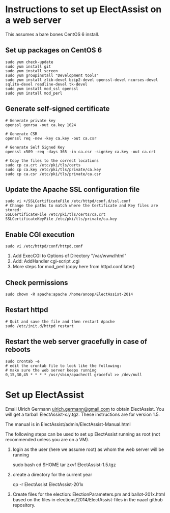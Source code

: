 # Instructions to set up ElectAssist on a web server

This assumes a bare bones CentOS 6 install.

## Set up packages on CentOS 6

    sudo yum check-update
    sudo yum install git
    sudo yum install screen
    sudo yum groupinstall "Development tools"
    sudo yum install zlib-devel bzip2-devel openssl-devel ncurses-devel sqlite-devel readline-devel tk-devel
    sudo yum install mod_ssl openssl
    sudo yum install mod_perl

## Generate self-signed certificate

    # Generate private key 
    openssl genrsa -out ca.key 1024 

    # Generate CSR 
    openssl req -new -key ca.key -out ca.csr

    # Generate Self Signed Key
    openssl x509 -req -days 365 -in ca.csr -signkey ca.key -out ca.crt

    # Copy the files to the correct locations
    sudo cp ca.crt /etc/pki/tls/certs
    sudo cp ca.key /etc/pki/tls/private/ca.key
    sudo cp ca.csr /etc/pki/tls/private/ca.csr

## Update the Apache SSL configuration file

    sudo vi +/SSLCertificateFile /etc/httpd/conf.d/ssl.conf
    # Change the paths to match where the Certificate and Key files are stored:
    SSLCertificateFile /etc/pki/tls/certs/ca.crt
    SSLCertificateKeyFile /etc/pki/tls/private/ca.key

## Enable CGI execution

    sudo vi /etc/httpd/conf/httpd.conf

1. Add ExecCGI to Options of Directory "/var/www/html"
2. Add: AddHandler cgi-script .cgi
3. More steps for mod_perl (copy here from httpd.conf later)

## Check permissions

    sudo chown -R apache:apache /home/anoop/ElectAssist-2014

## Restart httpd

    # Quit and save the file and then restart Apache
    sudo /etc/init.d/httpd restart

## Restart the web server gracefully in case of reboots

    sudo crontab -e
    # edit the crontab file to look like the following:
    # make sure the web server keeps running
    0,15,30,45 * * * * /usr/sbin/apachectl graceful >> /dev/null

# Set up ElectAssist

Email Ulrich Germann <ulrich.germann@gmail.com> to obtain ElectAssist. You will get a tarball ElectAssist-x.y.tgz. These instructions are for version 1.5.

The manual is in ElectAssist/admin/ElectAssist-Manual.html

The following steps can be used to set up ElectAssist running as root (not recommended unless you are on a VM).

1. login as the user (here we assume root) as whom the web server will be running

    sudo bash
    cd $HOME
    tar zxvf ElectAssist-1.5.tgz

2. create a directory for the current year

    cp -r ElectAssist ElectAssist-201x

3. Create files for the election: ElectionParameters.pm and ballot-201x.html based on the files in elections/2014/ElectAssist-files in the naacl github repository.

